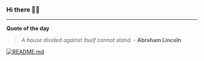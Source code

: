 ### Hi there 👋🏻


---

**Quote of the day**

> *A house divided against itself cannot stand.* - **Abraham Lincoln** 

[![README.md](https://github.com/marcolovazzano/marcolovazzano/actions/workflows/readme.yml/badge.svg?branch=main)](https://github.com/marcolovazzano/marcolovazzano/actions/workflows/readme.yml)
